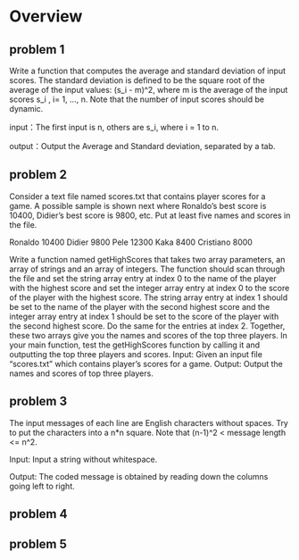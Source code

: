 # Overview
## problem 1
Write a function that computes the average and standard deviation of input scores. The standard deviation is defined to be the square root of the average of the input values: 
(s_i - m)^2, where m is the average of the input scores s_i , i= 1, …, n.
Note that the number of input scores should be dynamic.

input：The first input is n, others are s_i, where i = 1 to n.

output：Output the Average and Standard deviation, separated by a tab.

## problem 2
Consider a text file named scores.txt that contains player scores for a game. A possible sample is shown next where Ronaldo’s best score is 10400, Didier’s best score is 9800, etc. Put at least five names and scores in the file.

Ronaldo
10400
Didier
9800
Pele
12300
Kaka
8400
Cristiano
8000

Write a function named getHighScores that takes two array parameters, an array of strings and an array of integers. The function should scan through the file and set the string array entry at index 0 to the name of the player with the highest score and set the integer array entry at index 0 to the score of the player with the highest score. The string array entry at index 1 should be set to the name of the player with the second highest score and the integer array entry at index 1 should be set to the score of the player with the second highest score. Do the same for the entries at index 2. Together, these two arrays give you the names and scores of the top three players. In your main function, test the getHighScores function by calling it and outputting the top three players and scores.
Input:
Given an input file “scores.txt” which contains player’s scores for a game.
Output:
Output the names and scores of top three players.

## problem 3
The input messages of each line are English characters without spaces. Try to put the characters into a n*n square. Note that (n-1)^2 < message length <= n^2.

Input:
Input a string without whitespace.

Output:
The coded message is obtained by reading down the columns going left to right.

## problem 4

## problem 5
